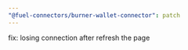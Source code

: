 ```yaml
---
"@fuel-connectors/burner-wallet-connector": patch
---
```


fix: losing connection after refresh the page
